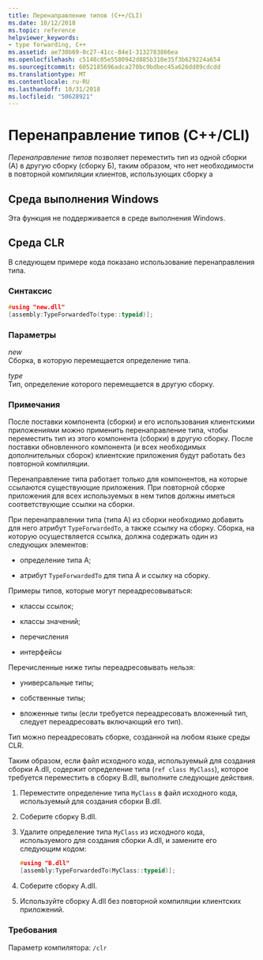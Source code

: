 ```yaml
---
title: Перенаправление типов (C++/CLI)
ms.date: 10/12/2018
ms.topic: reference
helpviewer_keywords:
- type forwarding, C++
ms.assetid: ae730b69-0c27-41cc-84e1-3132783866ea
ms.openlocfilehash: c5148c05e5580942d885b310e35f3b629224a654
ms.sourcegitcommit: 6052185696adca270bc9bdbec45a626dd89cdcdd
ms.translationtype: MT
ms.contentlocale: ru-RU
ms.lasthandoff: 10/31/2018
ms.locfileid: "50628921"
---
```

# <a name="type-forwarding-ccli"></a>Перенаправление типов (C++/CLI)

*Перенаправление типов* позволяет переместить тип из одной сборки (А) в другую сборку (сборку Б), таким образом, что нет необходимости в повторной компиляции клиентов, использующих сборку а

## <a name="windows-runtime"></a>Среда выполнения Windows

Эта функция не поддерживается в среде выполнения Windows.

## <a name="common-language-runtime"></a>Среда CLR

В следующем примере кода показано использование перенаправления типа.

### <a name="syntax"></a>Синтаксис

```cpp
#using "new.dll"
[assembly:TypeForwardedTo(type::typeid)];
```

### <a name="parameters"></a>Параметры

*new*<br/>
Сборка, в которую перемещается определение типа.

*type*<br/>
Тип, определение которого перемещается в другую сборку.

### <a name="remarks"></a>Примечания

После поставки компонента (сборки) и его использования клиентскими приложениями можно применить перенаправление типа, чтобы переместить тип из этого компонента (сборки) в другую сборку. После поставки обновленного компонента (и всех необходимых дополнительных сборок) клиентские приложения будут работать без повторной компиляции.

Перенаправление типа работает только для компонентов, на которые ссылаются существующие приложения. При повторной сборке приложения для всех используемых в нем типов должны иметься соответствующие ссылки на сборки.

При перенаправлении типа (типа А) из сборки необходимо добавить для него атрибут `TypeForwardedTo`, а также ссылку на сборку. Сборка, на которую осуществляется ссылка, должна содержать один из следующих элементов:

- определение типа А;

- атрибут `TypeForwardedTo` для типа А и ссылку на сборку.

Примеры типов, которые могут переадресовываться:

- классы ссылок;

- классы значений;

- перечисления

- интерфейсы

Перечисленные ниже типы переадресовывать нельзя:

- универсальные типы;

- собственные типы;

- вложенные типы (если требуется переадресовать вложенный тип, следует переадресовать включающий его тип).

Тип можно переадресовать сборке, созданной на любом языке среды CLR.

Таким образом, если файл исходного кода, используемый для создания сборки A.dll, содержит определение типа (`ref class MyClass`), которое требуется переместить в сборку B.dll, выполните следующие действия.

1. Переместите определение типа `MyClass` в файл исходного кода, используемый для создания сборки B.dll.

2. Соберите сборку B.dll.

3. Удалите определение типа `MyClass` из исходного кода, используемого для создания сборки A.dll, и замените его следующим кодом:

    ```cpp
    #using "B.dll"
    [assembly:TypeForwardedTo(MyClass::typeid)];
    ```

4. Соберите сборку A.dll.

5. Используйте сборку A.dll без повторной компиляции клиентских приложений.

### <a name="requirements"></a>Требования

Параметр компилятора: `/clr`